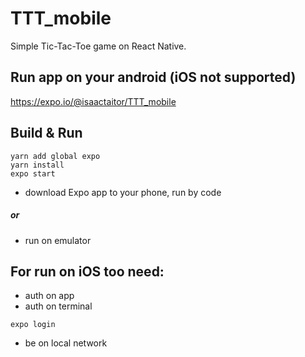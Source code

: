 # TTT_mobile
Simple Tic-Tac-Toe game on React Native.

## Run app on your android (iOS not supported)
https://expo.io/@isaactaitor/TTT_mobile

## Build & Run

```
yarn add global expo
yarn install
expo start
```

+ download Expo app to your phone, run by code
##### or
+ run on emulator
## For run on iOS too need:
+ auth on app
+ auth on terminal
```
expo login
```
+ be on local network 
